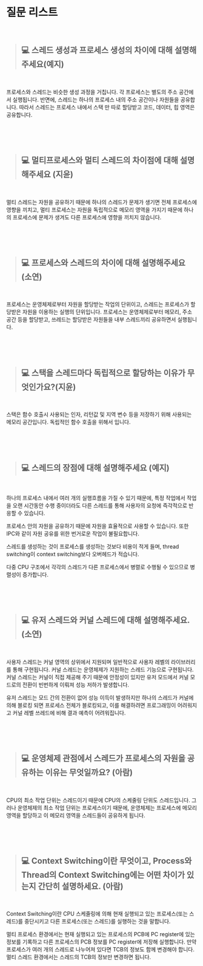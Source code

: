 # 질문 리스트

<br>

> ## 💻 스레드 생성과 프로세스 생성의 차이에 대해 설명해주세요(예지)
<br>

프로세스와 스레드는 비슷한 생성 과정을 거칩니다. 각 프로세스는 별도의 주소 공간에서 실행됩니다. 반면에, 스레드는 하나의 프로세스 내의 주소 공간이나 자원들을 공유합니다. 따라서 스레드는 프로세스 내에서 스택 만 따로 할당받고 코드, 데이터, 힙 영역은 공유합니다.

<br><br><br>

> ## 💻 멀티프로세스와 멀티 스레드의 차이점에 대해 설명해주세요 (지윤)
<br>

멀티 스레드는 자원을 공유하기 때문에 하나의 스레드가 문제가 생기면 전체 프로세스에 영향을 끼치고, 멀티 프로세스는 자원을 독립적으로 메모리 영역을 가지기 때문에 하나의 프로세스에 문제가 생겨도 다른 프로세스에 영향을 끼치지 않습니다.

<br><br><br>

> ## 💻 프로세스와 스레드의 차이에 대해 설명해주세요 (소연)
<br>

프로세스는 운영체제로부터 자원을 할당받는 작업의 단위이고, 스레드는 프로세스가 할당받은 자원을 이용하는 실행의 단위입니다. 프로세스는 운영체제로부터 메모리, 주소 공간 등을 할당받고, 쓰레드는 할당받은 자원들을 내부 스레드끼리 공유하면서 실행됩니다.

<br><br><br>

> ## 💻 스택을 스레드마다 독립적으로 할당하는 이유가 무엇인가요?(지윤)
<br>

스택은 함수 호출시 사용되는 인자, 리턴값 및 지역 변수 등을 저장하기 위해 사용되는 메모리 공간입니다. 독립적인 함수 호출을 위해서 입니다.

<br><br><br>

> ## 💻 스레드의 장점에 대해 설명해주세요 (예지)
<br>

하나의 프로세스 내에서 여러 개의 실행흐름을 가질 수 있기 때문에, 특정 작업에서 작업을 오랜 시간동안 수행 중이더라도 다른 스레드를 통해 사용자의 요청에 즉각적으로 반응할 수 있습니다.

프로세스 안의 자원을 공유하기 때문에 자원을 효율적으로 사용할 수 있습니다. 또한 IPC와 같이 자원 공유를 위한 번거로운 작업이 불필요합니다.

스레드를 생성하는 것이 프로세스를 생성하는 것보다 비용이 적게 들며, thread switching이 context switching보다 오버헤드가 적습니다.

다중 CPU 구조에서 각각의 스레드가 다른 프로세스에서 병렬로 수행될 수 있으므로 병렬성이 증가합니다.

<br><br><br>

> ## 💻 유저 스레드와 커널 스레드에 대해 설명해주세요. (소연)
<br>

사용자 스레드는 커널 영역의 상위에서 지원되며 일반적으로 사용자 레벨의 라이브러리를 통해 구현됩니다. 커널 스레드는 운영체제가 지원하는 스레드 기능으로 구현됩니다.
커널 스레드는 커널이 직접 제공해 주기 때문에 안정성이 있지만 유저 모드에서 커널 모드로의 전환이 빈번하게 이뤄져 성능 저하가 발생합니다.

유저 스레드는 모드 간의 전환이 없어 성능 이득이 발생하지만 하나의 스레드가 커널에 의해 블로킹 되면 프로세스 전체가 블로킹되고, 이를 해결하려면 프로그래밍이 어려워지고 커널 레벨 쓰레드에 비해 결과 예측이 어려워집니다.

<br><br><br>

> ## 💻 운영체제 관점에서 스레드가 프로세스의 자원을 공유하는 이유는 무엇일까요? (아람)
<br>

CPU의 최소 작업 단위는 스레드이기 때문에 CPU의 스케줄링 단위도 스레드입니다. 그러나 운영체제의 최소 작업 단위는 프로세스이기 때문에, 운영체제는 프로세스에 메모리 영역을 할당하고 이 메모리 영역을 스레드들이 공유하게 됩니다.

<br><br><br>

> ## 💻  Context Switching이란 무엇이고, Process와 Thread의 Context Switching에는 어떤 차이가 있는지 간단히 설명하세요. (아람)
<br>

Context Switching이란 CPU 스케줄링에 의해 현재 실행되고 있는 프로세스(또는 스레드)를 중단시키고 다른 프로세스(또는 스레드)를 실행하는 것을 말합니다.

멀티 프로세스 환경에서는 현재 실행되고 있는 프로세스의 PCB에 PC register에 있는 정보를 기록하고 다른 프로세스의 PCB 정보를 PC register에 저장해 실행합니다. 만약 프로세스가 여러 개의 스레드로 나누어져 있다면 TCB의 정보도 함께 변경해야 합니다.
멀티 스레드 환경에서는 스레드의 TCB의 정보만 변경하면 됩니다.

<br><br><br>